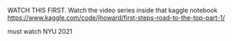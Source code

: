 WATCH THIS FIRST. 
Watch the video series inside that kaggle notebook
https://www.kaggle.com/code/jhoward/first-steps-road-to-the-top-part-1/


must watch NYU 2021
